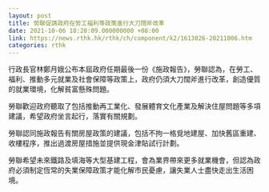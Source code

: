 ```yaml
---
layout: post
title: 勞聯促請政府在勞工福利等政策進行大刀闊斧改革
date: 2021-10-06 18:28:09.000000000 +08:00
link: https://news.rthk.hk/rthk/ch/component/k2/1613826-20211006.htm
categories: rthk
---
```


行政長官林鄭月娥公布本屆政府任期最後一份《施政報告》，勞聯認為，在勞工、福利、推動多元就業及社會保障等政策上，政府仍須大刀闊斧進行改革，創造優質的就業環境，化解貧富懸殊問題。

勞聯歡迎政府聽取了包括推動再工業化、發展體育文化產業及解決住屋問題等多項建議，希望政府坐言起行，落實有關規劃。

勞聯認同施政報告有關房屋政策的建議，包括不拘一格覓地建屋、加快舊區重建、收樓程序，推出過渡房屋措施並提供現金津貼試行計劃。

勞聯希望未來鐵路及填海等大型基建工程，會為業界帶來更多就業機會，但認為政府必須制定恆常的失業保障政策才能化解市民憂慮，讓失業人士盡快走出生活困境。
